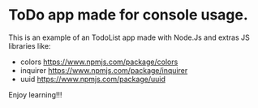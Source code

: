 # ToDo app made for console usage.
This is an example of an TodoList app made with Node.Js and extras JS libraries like:
- colors https://www.npmjs.com/package/colors
- inquirer https://www.npmjs.com/package/inquirer
- uuid https://www.npmjs.com/package/uuid

Enjoy learning!!!